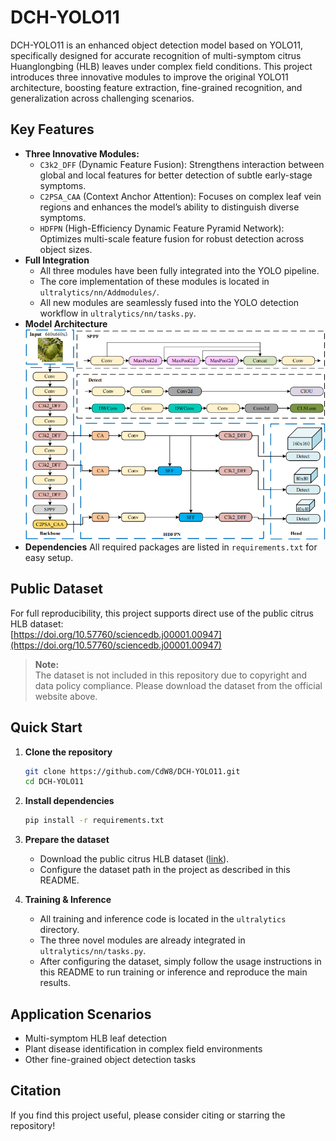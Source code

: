 # DCH-YOLO11

DCH-YOLO11 is an enhanced object detection model based on YOLO11, specifically designed for accurate recognition of multi-symptom citrus Huanglongbing (HLB) leaves under complex field conditions. This project introduces three innovative modules to improve the original YOLO11 architecture, boosting feature extraction, fine-grained recognition, and generalization across challenging scenarios.

## Key Features

- **Three Innovative Modules:**
  - `C3k2_DFF` (Dynamic Feature Fusion): Strengthens interaction between global and local features for better detection of subtle early-stage symptoms.
  - `C2PSA_CAA` (Context Anchor Attention): Focuses on complex leaf vein regions and enhances the model’s ability to distinguish diverse symptoms.
  - `HDFPN` (High-Efficiency Dynamic Feature Pyramid Network): Optimizes multi-scale feature fusion for robust detection across object sizes.
- **Full Integration**
  - All three modules have been fully integrated into the YOLO pipeline.
  - The core implementation of these modules is located in `ultralytics/nn/Addmodules/`.
  - All new modules are seamlessly fused into the YOLO detection workflow in `ultralytics/nn/tasks.py`.
- **Model Architecture**
  ![DCH-YOLO11 Architecture](./Fig/DCH-YOLO11.png)
- **Dependencies**
  All required packages are listed in `requirements.txt` for easy setup.

## Public Dataset

For full reproducibility, this project supports direct use of the public citrus HLB dataset:  
[https://doi.org/10.57760/sciencedb.j00001.00947](https://doi.org/10.57760/sciencedb.j00001.00947)

> **Note:**  
> The dataset is not included in this repository due to copyright and data policy compliance. Please download the dataset from the official website above.

## Quick Start

1. **Clone the repository**
    ```bash
    git clone https://github.com/CdW8/DCH-YOLO11.git
    cd DCH-YOLO11
    ```

2. **Install dependencies**
    ```bash
    pip install -r requirements.txt
    ```

3. **Prepare the dataset**
    - Download the public citrus HLB dataset ([link](https://doi.org/10.57760/sciencedb.j00001.00947)).
    - Configure the dataset path in the project as described in this README.

4. **Training & Inference**
    - All training and inference code is located in the `ultralytics` directory.
    - The three novel modules are already integrated in `ultralytics/nn/tasks.py`.
    - After configuring the dataset, simply follow the usage instructions in this README to run training or inference and reproduce the main results.

## Application Scenarios

- Multi-symptom HLB leaf detection
- Plant disease identification in complex field environments
- Other fine-grained object detection tasks

## Citation

If you find this project useful, please consider citing or starring the repository!